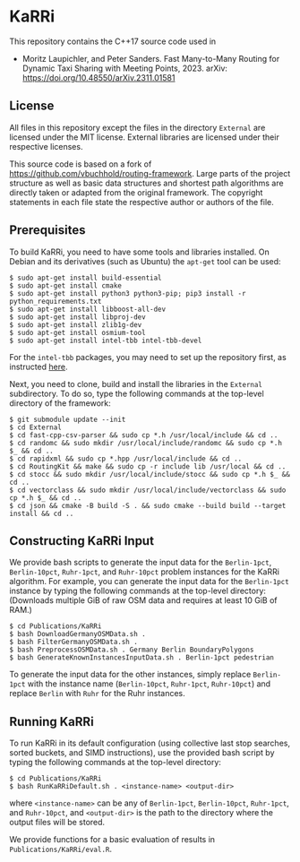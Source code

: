 # KaRRi

This repository contains the C++17 source code used in

* Moritz Laupichler, and Peter Sanders. Fast Many-to-Many Routing for Dynamic Taxi Sharing with 
Meeting Points, 2023. arXiv: https://doi.org/10.48550/arXiv.2311.01581

## License

All files in this repository except the files in the directory `External` are licensed under the MIT
license. External libraries are licensed under their respective licenses. 

This source code is based on a fork of https://github.com/vbuchhold/routing-framework.
Large parts of the project structure as well as basic data structures and shortest path algorithms
are directly taken or adapted from the original framework.
The copyright statements in each file state the respective author or authors of the file.

## Prerequisites

To build KaRRi, you need to have some tools and libraries installed. On Debian and its derivatives 
(such as Ubuntu) the `apt-get` tool can be used:

```
$ sudo apt-get install build-essential
$ sudo apt-get install cmake
$ sudo apt-get install python3 python3-pip; pip3 install -r python_requirements.txt
$ sudo apt-get install libboost-all-dev
$ sudo apt-get install libproj-dev
$ sudo apt-get install zlib1g-dev
$ sudo apt-get install osmium-tool
$ sudo apt-get install intel-tbb intel-tbb-devel
```
For the ```intel-tbb``` packages, you may need to set up the repository first, as instructed [here](https://www.intel.com/content/www/us/en/developer/tools/oneapi/base-toolkit-download.html?operatingsystem=linux&distributions=aptpackagemanager).

Next, you need to clone, build and install the libraries in the `External` subdirectory. To do so,
type the following commands at the top-level directory of the framework:

```
$ git submodule update --init
$ cd External
$ cd fast-cpp-csv-parser && sudo cp *.h /usr/local/include && cd ..
$ cd randomc && sudo mkdir /usr/local/include/randomc && sudo cp *.h $_ && cd ..
$ cd rapidxml && sudo cp *.hpp /usr/local/include && cd ..
$ cd RoutingKit && make && sudo cp -r include lib /usr/local && cd ..
$ cd stocc && sudo mkdir /usr/local/include/stocc && sudo cp *.h $_ && cd ..
$ cd vectorclass && sudo mkdir /usr/local/include/vectorclass && sudo cp *.h $_ && cd ..
$ cd json && cmake -B build -S . && sudo cmake --build build --target install && cd ..
```


## Constructing KaRRi Input
We provide bash scripts to generate the input data for the ```Berlin-1pct```, ```Berlin-10pct```, 
```Ruhr-1pct```, and ```Ruhr-10pct``` problem instances for the KaRRi algorithm. For example, you 
can generate the input data for the ```Berlin-1pct``` instance by typing the following commands 
at the top-level directory: (Downloads multiple GiB of raw OSM data and requires at least 10 GiB of RAM.)

```
$ cd Publications/KaRRi
$ bash DownloadGermanyOSMData.sh .
$ bash FilterGermanyOSMData.sh .
$ bash PreprocessOSMData.sh . Germany Berlin BoundaryPolygons
$ bash GenerateKnownInstancesInputData.sh . Berlin-1pct pedestrian
```

To generate the input data for the other instances, simply replace ```Berlin-1pct``` with the instance name 
(```Berlin-10pct```, ```Ruhr-1pct```, ```Ruhr-10pct```) and replace ```Berlin``` with ```Ruhr``` for the 
Ruhr instances.


## Running KaRRi
To run KaRRi in its default configuration (using collective last stop searches, sorted buckets, and 
SIMD instructions), use the provided bash script by typing the following commands at the top-level directory:

```
$ cd Publications/KaRRi
$ bash RunKaRRiDefault.sh . <instance-name> <output-dir>
```

where ```<instance-name>``` can be any of ```Berlin-1pct```, ```Berlin-10pct```, ```Ruhr-1pct```, 
and ```Ruhr-10pct```,  and ```<output-dir>``` is the path to the directory where the output files 
will be stored.

We provide functions for a basic evaluation of results in ```Publications/KaRRi/eval.R```.
